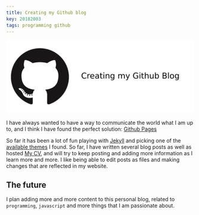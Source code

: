 ```yaml
---
title: Creating my Github blog
key: 20182003
tags: programming github
---
```


![](/assets/images/github-blog.jpg)

I have always wanted to have a way to communicate the world what I am up to, and I think I have found the perfect solution: [Github Pages](https://pages.github.com/)

So far it has been a lot of fun playing with [Jekyll](https://jekyllrb.com/) and picking one of the [available themes](http://jekyllthemes.org/) I found. So far, I have written several blog posts as well as hosted [My CV](/cv), and will try to keep posting and adding more information as I learn more and more. I like being able to edit posts as files and making changes that are reflected in my website.

## The future

I plan adding more and more content to this personal blog, related to `programming`, `javascript` and more things that I am passionate about.
